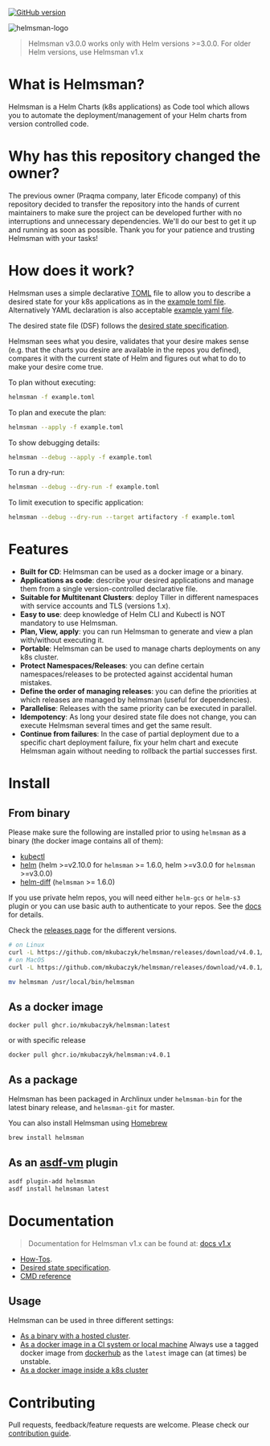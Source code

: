 [![GitHub version](https://d25lcipzij17d.cloudfront.net/badge.svg?id=gh&type=6&v=v4.0.0&x2=0)](https://github.com/mkubaczyk/helmsman/releases)

![helmsman-logo](docs/images/helmsman.png)

> Helmsman v3.0.0 works only with Helm versions >=3.0.0. For older Helm versions, use Helmsman v1.x

# What is Helmsman?

Helmsman is a Helm Charts (k8s applications) as Code tool which allows you to automate the deployment/management of your Helm charts from version controlled code.

# Why has this repository changed the owner?

The previous owner (Praqma company, later Eficode company) of this repository decided to transfer the repository into the hands of current maintainers
to make sure the project can be developed further with no interruptions and unnecessary dependencies.
We'll do our best to get it up and running as soon as possible. 
Thank you for your patience and trusting Helmsman with your tasks!

# How does it work?

Helmsman uses a simple declarative [TOML](https://github.com/toml-lang/toml) file to allow you to describe a desired state for your k8s applications as in the [example toml file](https://github.com/mkubaczyk/helmsman/blob/master/examples/example.toml).
Alternatively YAML declaration is also acceptable [example yaml file](https://github.com/mkubaczyk/helmsman/blob/master/examples/example.yaml).

The desired state file (DSF) follows the [desired state specification](https://github.com/mkubaczyk/helmsman/blob/master/docs/desired_state_specification.md).

Helmsman sees what you desire, validates that your desire makes sense (e.g. that the charts you desire are available in the repos you defined), compares it with the current state of Helm and figures out what to do to make your desire come true.

To plan without executing:

```sh
helmsman -f example.toml
```

To plan and execute the plan:

```sh
helmsman --apply -f example.toml
```

To show debugging details:

```sh
helmsman --debug --apply -f example.toml
```

To run a dry-run:

```sh
helmsman --debug --dry-run -f example.toml
```

To limit execution to specific application:

```sh
helmsman --debug --dry-run --target artifactory -f example.toml
```

# Features

- **Built for CD**: Helmsman can be used as a docker image or a binary.
- **Applications as code**: describe your desired applications and manage them from a single version-controlled declarative file.
- **Suitable for Multitenant Clusters**: deploy Tiller in different namespaces with service accounts and TLS (versions 1.x).
- **Easy to use**: deep knowledge of Helm CLI and Kubectl is NOT mandatory to use Helmsman.
- **Plan, View, apply**: you can run Helmsman to generate and view a plan with/without executing it.
- **Portable**: Helmsman can be used to manage charts deployments on any k8s cluster.
- **Protect Namespaces/Releases**: you can define certain namespaces/releases to be protected against accidental human mistakes.
- **Define the order of managing releases**: you can define the priorities at which releases are managed by helmsman (useful for dependencies).
- **Parallelise**: Releases with the same priority can be executed in parallel.
- **Idempotency**: As long your desired state file does not change, you can execute Helmsman several times and get the same result.
- **Continue from failures**: In the case of partial deployment due to a specific chart deployment failure, fix your helm chart and execute Helmsman again without needing to rollback the partial successes first.

# Install

## From binary

Please make sure the following are installed prior to using `helmsman` as a binary (the docker image contains all of them):

- [kubectl](https://github.com/kubernetes/kubectl)
- [helm](https://github.com/helm/helm) (helm >=v2.10.0 for `helmsman` >= 1.6.0, helm >=v3.0.0 for `helmsman` >=v3.0.0)
- [helm-diff](https://github.com/databus23/helm-diff) (`helmsman` >= 1.6.0)

If you use private helm repos, you will need either `helm-gcs` or `helm-s3` plugin or you can use basic auth to authenticate to your repos. See the [docs](https://github.com/mkubaczyk/helmsman/blob/master/docs/how_to/helm_repos) for details.

Check the [releases page](https://github.com/mkubaczyk/helmsman/releases) for the different versions.

```sh
# on Linux
curl -L https://github.com/mkubaczyk/helmsman/releases/download/v4.0.1/helmsman_4.0.1_linux_amd64.tar.gz | tar zx
# on MacOS
curl -L https://github.com/mkubaczyk/helmsman/releases/download/v4.0.1/helmsman_4.0.1_darwin_amd64.tar.gz | tar zx

mv helmsman /usr/local/bin/helmsman
```

## As a docker image

```
docker pull ghcr.io/mkubaczyk/helmsman:latest
```
or with specific release
```
docker pull ghcr.io/mkubaczyk/helmsman:v4.0.1
```

## As a package

Helmsman has been packaged in Archlinux under `helmsman-bin` for the latest binary release, and `helmsman-git` for master.

You can also install Helmsman using [Homebrew](https://brew.sh)

```sh
brew install helmsman
```

## As an [asdf-vm](https://asdf-vm.com/) plugin

```sh
asdf plugin-add helmsman
asdf install helmsman latest
```

# Documentation

> Documentation for Helmsman v1.x can be found at: [docs v1.x](https://github.com/mkubaczyk/helmsman/tree/1.x/docs)

- [How-Tos](https://github.com/mkubaczyk/helmsman/blob/master/docs/how_to/).
- [Desired state specification](https://github.com/mkubaczyk/helmsman/blob/master/docs/desired_state_specification.md).
- [CMD reference](https://github.com/mkubaczyk/helmsman/blob/master/docs/cmd_reference.md)

## Usage

Helmsman can be used in three different settings:

- [As a binary with a hosted cluster](https://github.com/mkubaczyk/helmsman/blob/master/docs/how_to/settings).
- [As a docker image in a CI system or local machine](https://github.com/mkubaczyk/helmsman/blob/master/docs/how_to/deployments/ci.md) Always use a tagged docker image from [dockerhub](https://hub.docker.com/r/praqma/helmsman/) as the `latest` image can (at times) be unstable.
- [As a docker image inside a k8s cluster](https://github.com/mkubaczyk/helmsman/blob/master/docs/how_to/deployments/inside_k8s.md)

# Contributing

Pull requests, feedback/feature requests are welcome. Please check our [contribution guide](CONTRIBUTION.md).
